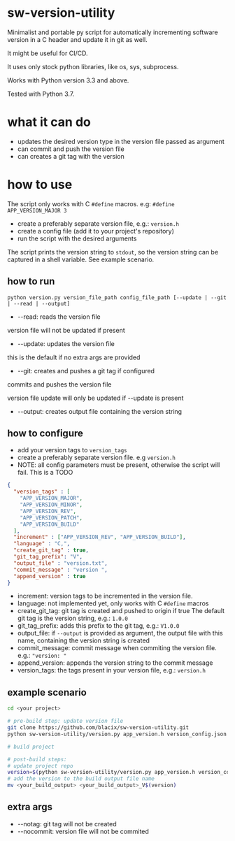 # sw-version-utility
Minimalist and portable py script for automatically incrementing software version in a C header and update it in git as well.

It might be useful for CI/CD.

It uses only stock python libraries, like os, sys, subprocess.

Works with Python version 3.3 and above.

Tested with Python 3.7.

# what it can do
- updates the desired version type in the version file passed as argument
- can commit and push the version file
- can creates a git tag with the version

# how to use
The script only works with C `#define` macros.
e.g: `#define APP_VERSION_MAJOR 3`
- create a preferably separate version file, e.g.: `version.h`
- create a config file (add it to your project's repository)
- run the script with the desired arguments

The script prints the version string to `stdout`, so the version string can be captured in a shell variable. See example scenario.

## how to run
`
python version.py version_file_path config_file_path [--update | --git | --read | --output]
`
- --read: 
reads the version file

version file will not be updated if present

- --update:
updates the version file

this is the default if no extra args are provided

- --git:
creates and pushes a git tag if configured

commits and pushes the version file

version file update will only be updated if --update is present

- --output:
creates output file containing the version string


## how to configure
- add your version tags to `version_tags`
- create a preferably separate version file. e.g `version.h`
- NOTE: all config parameters must be present, otherwise the script will fail. This is a TODO
```json
{
  "version_tags" : [
    "APP_VERSION_MAJOR",
    "APP_VERSION_MINOR",
    "APP_VERSION_REV",
    "APP_VERSION_PATCH",
    "APP_VERSION_BUILD"
  ],
  "increment" : ["APP_VERSION_REV", "APP_VERSION_BUILD"],
  "language" : "C,",
  "create_git_tag" : true,
  "git_tag_prefix": "V",
  "output_file" : "version.txt",
  "commit_message" : "version ",
  "append_version" : true
}
```
- increment: version tags to be incremented in the version file.
- language: not implemented yet, only works with C `#define` macros
- create_git_tag: git tag is created and pushed to origin if true
The default git tag is the version string, e.g.: `1.0.0`
- git_tag_prefix: adds this prefix to the git tag, e.g.: `V1.0.0`
- output_file: if `--output` is provided as argument, the output file with this name, containing the version string is created
- commit_message: commit message when commiting the version file. e.g.: `"version: "`
- append_version: appends the version string to the commit message
- version_tags: the tags present in your version file, e.g.: `version.h`

## example scenario
```bash
cd <your project>

# pre-build step: update version file
git clone https://github.com/blacix/sw-version-utility.git
python sw-version-utility/version.py app_version.h version_config.json

# build project

# post-build steps:
# update project repo
version=$(python sw-version-utility/version.py app_version.h version_config.json --git)
# add the version to the build output file name
mv <your_build_output> <your_build_output>_V$(version)
```


## extra args
- --notag: git tag will not be created
- --nocommit: version file will not be commited
